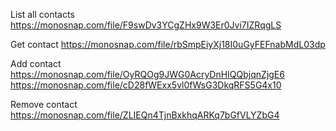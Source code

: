 List all contacts
https://monosnap.com/file/F9swDv3YCgZHx9W3Er0Jvi7IZRqgLS

Get contact
https://monosnap.com/file/rbSmpEiyXj18I0uGyFEFnabMdL03dp

Add contact
https://monosnap.com/file/OyRQOg9JWG0AcryDnHIQQbjqnZjgE6
https://monosnap.com/file/cD28fWExx5vl0fWsG3DkqRFS5G4x10

Remove contact
https://monosnap.com/file/ZLIEQn4TjnBxkhqARKq7bGfVLYZbG4
